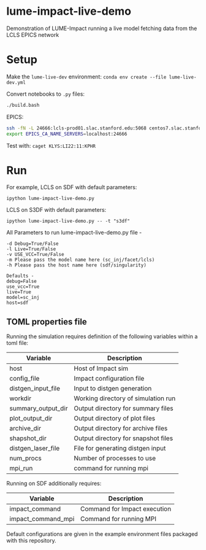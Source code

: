 # lume-impact-live-demo
Demonstration of LUME-Impact running a live model fetching data from the LCLS EPICS network



# Setup

Make the `lume-live-dev` environment:
`conda env create --file lume-live-dev.yml`

Convert notebooks to `.py` files:
```bash
./build.bash
```

EPICS:
```bash
ssh -fN -L 24666:lcls-prod01.slac.stanford.edu:5068 centos7.slac.stanford.edu
export EPICS_CA_NAME_SERVERS=localhost:24666
```

Test with: `caget KLYS:LI22:11:KPHR`


# Run

For example, LCLS on SDF with default parameters:
```
ipython lume-impact-live-demo.py
```

LCLS on S3DF with default parameters:
```
ipython lume-impact-live-demo.py -- -t "s3df"
```

All Parameters to run lume-impact-live-demo.py file -
```
-d Debug=True/False
-l Live=True/False
-v USE_VCC=True/False
-m Please pass the model name here (sc_inj/facet/lcls)
-h Please pass the host name here (sdf/singularity)

Defaults -
debug=False
use_vcc=True
live=True
model=sc_inj
host=sdf
```

## TOML properties file

Running the simulation requires definition of the following variables within a toml file:


| Variable                  | Description                          |
|---------------------------|--------------------------------------|
| host                      | Host of Impact sim                   |
| config_file               | Impact configuration file            |
| distgen_input_file        | Input to distgen generation          |
| workdir                   | Working directory of simulation run  |
| summary_output_dir        | Output directory for summary files   |
| plot_output_dir           | Output directory of plot files       |
| archive_dir               | Output directory for archive files   |
| shapshot_dir              | Output directory for snapshot files  |
| distgen_laser_file        | File for generating distgen input    |
| num_procs                 | Number of processes to use           |
| mpi_run                   | command for running mpi              |

Running on SDF additionally requires:

| Variable                  | Description                          |
|---------------------------|--------------------------------------|
| impact_command            | Command for Impact execution         |
| impact_command_mpi        | Command for running MPI              |

Default configurations are given in the example environment files packaged with this repository.
